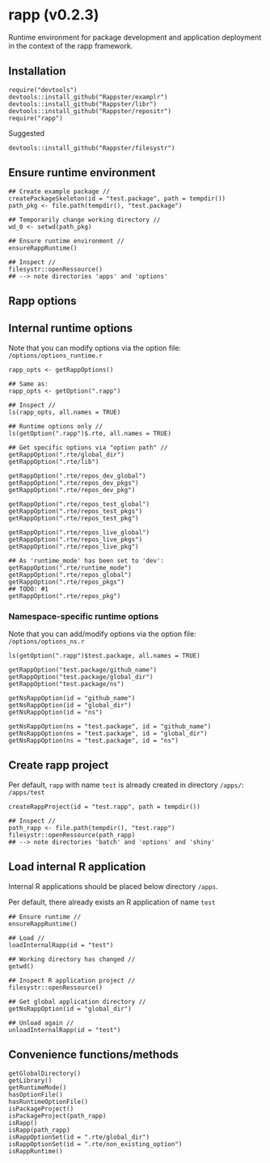 rapp (v0.2.3)
======

Runtime environment for package development and application deployment in the context of the rapp framework.

## Installation

```
require("devtools")
devtools::install_github("Rappster/examplr")
devtools::install_github("Rappster/libr")
devtools::install_github("Rappster/repositr")
require("rapp")
```

Suggested

```
devtools::install_github("Rappster/filesystr")
```

## Ensure runtime environment

```
## Create example package //
createPackageSkeleton(id = "test.package", path = tempdir())
path_pkg <- file.path(tempdir(), "test.package")

## Temporarily change working directory //
wd_0 <- setwd(path_pkg)

## Ensure runtime environment //
ensureRappRuntime()

## Inspect //
filesystr::openRessource()
## --> note directories 'apps' and 'options'
```

## Rapp options

## Internal runtime options

Note that you can modify options via the option file: `/options/options_runtime.r`

```
rapp_opts <- getRappOptions()

## Same as:
rapp_opts <- getOption(".rapp")

## Inspect //
ls(rapp_opts, all.names = TRUE)

## Runtime options only //
ls(getOption(".rapp")$.rte, all.names = TRUE)

## Get specific options via "option path" //
getRappOption(".rte/global_dir")
getRappOption(".rte/lib")

getRappOption(".rte/repos_dev_global")
getRappOption(".rte/repos_dev_pkgs")
getRappOption(".rte/repos_dev_pkg")

getRappOption(".rte/repos_test_global")
getRappOption(".rte/repos_test_pkgs")
getRappOption(".rte/repos_test_pkg")

getRappOption(".rte/repos_live_global")
getRappOption(".rte/repos_live_pkgs")
getRappOption(".rte/repos_live_pkg")

## As 'runtime_mode' has been set to 'dev':
getRappOption(".rte/runtime_mode")
getRappOption(".rte/repos_global")
getRappOption(".rte/repos_pkgs")
## TODO: #1
getRappOption(".rte/repos_pkg")
```

### Namespace-specific runtime options

Note that you can add/modify options via the option file: `/options/options_ns.r`

```
ls(getOption(".rapp")$test.package, all.names = TRUE)

getRappOption("test.package/github_name")
getRappOption("test.package/global_dir")
getRappOption("test.package/ns")

getNsRappOption(id = "github_name")
getNsRappOption(id = "global_dir")
getNsRappOption(id = "ns")

getNsRappOption(ns = "test.package", id = "github_name")
getNsRappOption(ns = "test.package", id = "global_dir")
getNsRappOption(ns = "test.package", id = "ns")
```

## Create rapp project

Per default, `rapp` with name `test` is already created in directory `/apps/`:
`/apps/test`

```
createRappProject(id = "test.rapp", path = tempdir())

## Inspect //
path_rapp <- file.path(tempdir(), "test.rapp")
filesystr::openRessource(path_rapp)
## --> note directories 'batch' and 'options' and 'shiny'
```

## Load internal R application 

Internal R applications should be placed below directory `/apps`.

Per default, there already exists an R application of name `test`

```
## Ensure runtime //
ensureRappRuntime()

## Load //
loadInternalRapp(id = "test")

## Working directory has changed //
getwd()

## Inspect R application project //
filesystr::openRessource()

## Get global application directory //
getNsRappOption(id = "global_dir")

## Unload again //
unloadInternalRapp(id = "test")
```

## Convenience functions/methods

```
getGlobalDirectory()
getLibrary()
getRuntimeMode()
hasOptionFile()
hasRuntimeOptionFile()
isPackageProject()
isPackageProject(path_rapp)
isRapp()
isRapp(path_rapp)
isRappOptionSet(id = ".rte/global_dir")
isRappOptionSet(id = ".rte/non_existing_option")
isRappRuntime()
```
